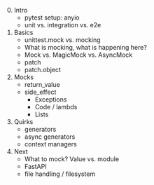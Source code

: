 0. Intro
   * pytest setup: anyio
   * unit vs. integration vs. e2e
1. Basics
   * unittest.mock vs. mocking
   * What is mocking, what is happening here?
   * Mock vs. MagicMock vs. AsyncMock
   * patch
   * patch.object
2. Mocks
   * return_value
   * side_effect
     * Exceptions
     * Code / lambds
     * Lists
3. Quirks
   * generators
   * async generators
   * context managers
4. Next
   * What to mock? Value vs. module
   * FastAPI
   * file handling / filesystem
